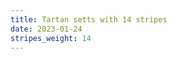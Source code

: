 ```yaml
---
title: Tartan setts with 14 stripes
date: 2023-01-24
stripes_weight: 14
---
```

<no value>

<no value>